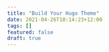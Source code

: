 ```yaml
---
title: "Build Your Hugo Theme"
date: 2021-04-26T18:14:23+12:00
tags: []
featured: false
draft: true
---
```


